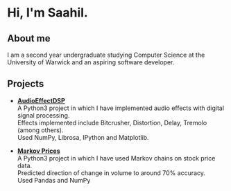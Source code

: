 # Hi, I'm Saahil.

## About me
I am a second year undergraduate studying Computer Science at the University of Warwick and an aspiring software developer.

## Projects
- [<b> AudioEffectDSP </b>](https://github.com/saahilbahadur77/AudioEffectDSP)<br>
A Python3 project in which I have implemented audio effects with digital signal processing. <br>
Effects implemented include Bitcrusher, Distortion, Delay, Tremolo (among others). <br>
Used NumPy, Librosa, IPython and Matplotlib. <br>

- [<b>Markov Prices </b>](https://github.com/saahilbahadur77/MarkovPrices)<br>
A Python3 project in which I have used Markov chains on stock price data. <br>
Predicted direction of change in volume to around 70% accuracy. <br>
Used Pandas and NumPy <br>
